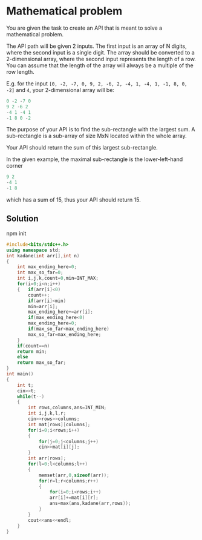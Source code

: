 # Mathematical problem

You are given the task to create an API that is meant to solve a mathematical problem.

The API path will be given 2 inputs. The first input is an array of N digits, where the second input is a single digit. The array should be converted to a 2-dimensional array, where the second input represents the length of a row. You can assume that the length of the array will always be a multiple of the row length.

E.g. for the input `[0, -2, -7, 0, 9, 2, -6, 2, -4, 1, -4, 1, -1, 8, 0, -2]` and `4`, your 2-dimensional array will be:

```js
0 -2 -7 0
9 2 -6 2
-4 1 -4 1
-1 8 0 -2
```

The purpose of your API is to find the sub-rectangle with the largest sum. A sub-rectangle is a sub-array of size MxN located within the whole array.

Your API should return the sum of this largest sub-rectangle.

In the given example, the maximal sub-rectangle is the lower-left-hand corner

```js
9 2
-4 1
-1 8
```

which has a sum of 15, thus your API should return 15.

## Solution

npm init

```cpp
#include<bits/stdc++.h>
using namespace std;
int kadane(int arr[],int n)
{
    int max_ending_here=0;
    int max_so_far=0;
    int i,j,k,count=0,min=INT_MAX;
    for(i=0;i<n;i++)
    {   if(arr[i]<0)
        count++;
        if(arr[i]<min)
        min=arr[i];
        max_ending_here+=arr[i];
        if(max_ending_here<0)
        max_ending_here=0;
        if(max_so_far<max_ending_here)
        max_so_far=max_ending_here;
    }
    if(count==n)
    return min;
    else
    return max_so_far;
}
int main()
{
    int t;
    cin>>t;
    while(t--)
    {
        int rows,columns,ans=INT_MIN;
        int i,j,k,l,r;
        cin>>rows>>columns;
        int mat[rows][columns];
        for(i=0;i<rows;i++)
        {
            for(j=0;j<columns;j++)
            cin>>mat[i][j];
        }
        int arr[rows];
        for(l=0;l<columns;l++)
        {
            memset(arr,0,sizeof(arr));
            for(r=l;r<columns;r++)
            {
                for(i=0;i<rows;i++)
                arr[i]+=mat[i][r];
                ans=max(ans,kadane(arr,rows));
            }
        }
        cout<<ans<<endl;
    }
}
```
